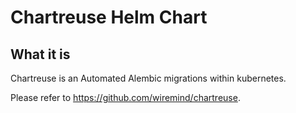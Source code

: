 # Chartreuse Helm Chart

## What it is

Chartreuse is an Automated Alembic migrations within kubernetes.

Please refer to https://github.com/wiremind/chartreuse.